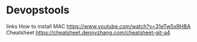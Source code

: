 # Devopstools
links
How to install  MAC   https://www.youtube.com/watch?v=31eTw5xRHBA
Cheatsheet https://cheatsheet.dennyzhang.com/cheatsheet-git-a4
